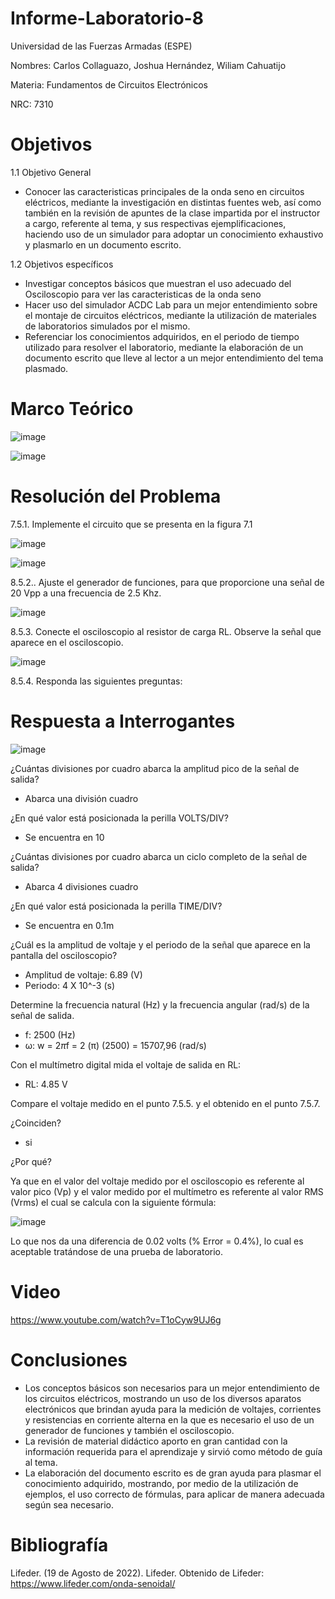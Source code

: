 # Informe-Laboratorio-8

Universidad de las Fuerzas Armadas (ESPE)

Nombres: Carlos Collaguazo, Joshua Hernández, Wiliam Cahuatijo

Materia: Fundamentos de Circuitos Electrónicos

NRC: 7310

# Objetivos

1.1 Objetivo General

* Conocer las caracteristicas principales de la onda seno en circuitos eléctricos, mediante la investigación en distintas fuentes web, así como también en la revisión de apuntes de la clase impartida por el instructor a cargo, referente al tema, y sus respectivas ejemplificaciones, haciendo uso de un simulador para adoptar un conocimiento exhaustivo y plasmarlo en un documento escrito.

1.2 Objetivos específicos

* Investigar conceptos básicos que muestran el uso adecuado del Osciloscopio para ver las caracteristicas de la onda seno
* Hacer uso del simulador ACDC Lab para un mejor entendimiento sobre el montaje de circuitos eléctricos, mediante la utilización de materiales de laboratorios simulados por el mismo.
* Referenciar los conocimientos adquiridos, en el periodo de tiempo utilizado para resolver el laboratorio, mediante la elaboración de un documento escrito que lleve al lector a un mejor entendimiento del tema plasmado.

# Marco Teórico

![image](https://user-images.githubusercontent.com/105691698/185669759-7419bca8-6162-4926-a497-3de043426b73.png)

![image](https://user-images.githubusercontent.com/105691698/185669819-1d1828d1-c3dc-43a7-8356-6b0ba3bf2075.png)


# Resolución del Problema

7.5.1. Implemente el circuito que se presenta en la figura 7.1

![image](https://user-images.githubusercontent.com/105715717/185668184-1f979f8e-14ae-4bc3-b91d-c9e6b8de0775.png)

![image](https://user-images.githubusercontent.com/105715717/185668444-ef208312-b42e-48e4-8dce-35ac60e34d90.png)

8.5.2.. Ajuste el generador de funciones, para que proporcione una señal de 20 Vpp a
una frecuencia de 2.5 Khz.

![image](https://user-images.githubusercontent.com/105715717/185668413-467820d4-7854-49eb-970b-ee3f836201eb.png)

8.5.3. Conecte el osciloscopio al resistor de carga RL. Observe la señal que aparece en
el osciloscopio.

![image](https://user-images.githubusercontent.com/105715717/185668592-96b12318-aa6c-4c08-a2cf-a9f00c5d3374.png)

8.5.4. Responda las siguientes preguntas:

# Respuesta a Interrogantes

![image](https://user-images.githubusercontent.com/105675868/185667483-8c7cd72d-b6fe-42f9-8463-b11d454c352c.png)

¿Cuántas divisiones por cuadro abarca la amplitud pico de la señal de salida?

* Abarca una división cuadro

¿En qué valor está posicionada la perilla VOLTS/DIV? 

* Se encuentra en 10

¿Cuántas divisiones por cuadro abarca un ciclo completo de la señal de salida?

* Abarca 4 divisiones cuadro

¿En qué valor está posicionada la perilla TIME/DIV? 

* Se encuentra en 0.1m

¿Cuál es la amplitud de voltaje y el periodo de la señal que aparece en la pantalla del osciloscopio?

* Amplitud de voltaje: 6.89 (V)
* Periodo: 4 X 10^-3 (s)

Determine la frecuencia natural (Hz) y la frecuencia angular (rad/s) de la señal de
salida.

* f: 2500 (Hz)
* ω: w = 2*π*f = 2 (π) (2500) = 15707,96 (rad/s)

Con el multímetro digital mida el voltaje de salida en RL: 

* RL: 4.85 V

Compare el voltaje medido en el punto 7.5.5. y el obtenido en el punto 7.5.7.

¿Coinciden? 
* si 

¿Por qué?

Ya que en el valor del voltaje medido por el osciloscopio es referente al valor pico (Vp) y el valor medido por el multímetro es referente al valor RMS (Vrms) el cual se calcula con la siguiente fórmula:

![image](https://user-images.githubusercontent.com/105715717/185668929-29f6c007-5b8c-4337-bf2f-07c54879b788.png)

Lo que nos da una diferencia de 0.02 volts (% Error = 0.4%), lo cual es aceptable tratándose de una prueba de laboratorio.

# Video

https://www.youtube.com/watch?v=T1oCyw9UJ6g

# Conclusiones

* Los conceptos básicos son necesarios para un mejor entendimiento de los circuitos eléctricos, mostrando un uso de los diversos aparatos electrónicos que brindan ayuda para la medición de voltajes, corrientes y resistencias en corriente alterna en la que es necesario el uso de un generador de funciones y también el osciloscopio.
* La revisión de material didáctico aporto en gran cantidad con la información requerida para el aprendizaje y sirvió como método de guía al tema.
* La elaboración del documento escrito es de gran ayuda para plasmar el conocimiento adquirido, mostrando, por medio de la utilización de ejemplos, el uso correcto de fórmulas, para aplicar de manera adecuada según sea necesario.

# Bibliografía

Lifeder. (19 de Agosto de 2022). Lifeder. Obtenido de Lifeder: https://www.lifeder.com/onda-senoidal/

